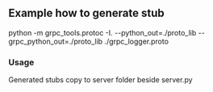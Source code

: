 ## Example how to generate stub

  python -m grpc_tools.protoc -I. --python_out=./proto_lib --grpc_python_out=./proto_lib ./grpc_logger.proto

### Usage
Generated stubs copy to server folder beside server.py  
  